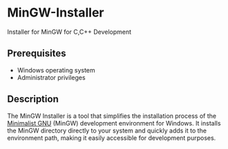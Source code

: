 # MinGW-Installer

Installer for MinGW for C,C++ Development

## Prerequisites
- Windows operating system
- Administrator privileges

## Description

The MinGW Installer is a tool that simplifies the installation process of the [Minimalist GNU](https://sourceforge.net/projects/mingw/) (MinGW) development environment for Windows. It installs the MinGW directory directly to your system and quickly adds it to the environment path, making it easily accessible for development purposes.
